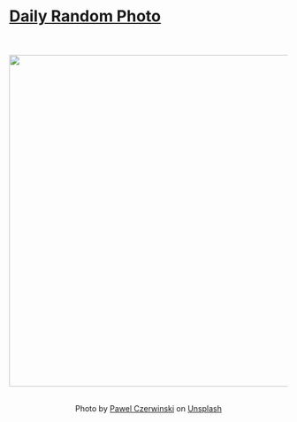 # [Daily Random Photo](https://www.dailyrandomphoto.com/)

<div align="center">
  <br>
  <br>
  <a href="https://www.dailyrandomphoto.com/p/2021/2021-08-06/"><img src="https://images.unsplash.com/photo-1627241238780-281e5bf99491?crop=entropy&cs=tinysrgb&fit=max&fm=jpg&ixid=Mnw3NzUwOHwwfDF8cmFuZG9tfHx8fHx8fHx8MTYyODIwODkzMg&ixlib=rb-1.2.1&q=80&w=1080" width="600px"></a>
  <br>
  <br>
  <p class="has-text-grey">Photo by <a href="https://unsplash.com/@pawel_czerwinski?utm_source=Daily%20Random%20Photo&amp;utm_medium=referral" target="_blank" rel="noopener noreferrer">Pawel Czerwinski</a> on <a href="https://unsplash.com/photos/odzeiXq0his?utm_source=Daily%20Random%20Photo&amp;utm_medium=referral" target="_blank" rel="noopener noreferrer">Unsplash</a></p>
</div>
